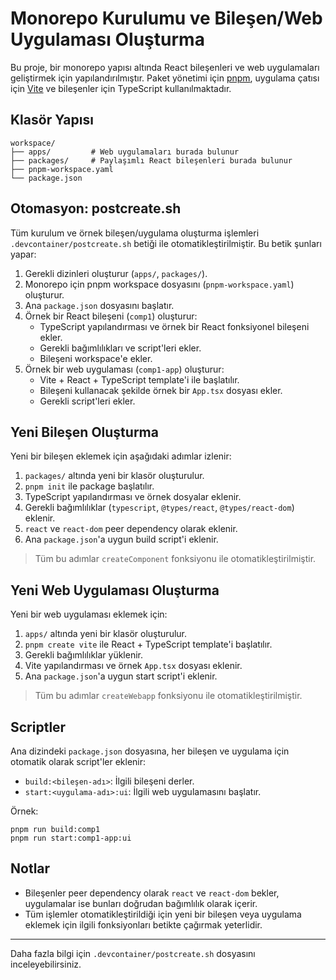 # Monorepo Kurulumu ve Bileşen/Web Uygulaması Oluşturma

Bu proje, bir monorepo yapısı altında React bileşenleri ve web uygulamaları geliştirmek için yapılandırılmıştır. Paket yönetimi için [pnpm](https://pnpm.io/), uygulama çatısı için [Vite](https://vitejs.dev/) ve bileşenler için TypeScript kullanılmaktadır.

## Klasör Yapısı

```
workspace/
├── apps/         # Web uygulamaları burada bulunur
├── packages/     # Paylaşımlı React bileşenleri burada bulunur
├── pnpm-workspace.yaml
└── package.json
```

## Otomasyon: postcreate.sh

Tüm kurulum ve örnek bileşen/uygulama oluşturma işlemleri `.devcontainer/postcreate.sh` betiği ile otomatikleştirilmiştir. Bu betik şunları yapar:

1. Gerekli dizinleri oluşturur (`apps/`, `packages/`).
2. Monorepo için pnpm workspace dosyasını (`pnpm-workspace.yaml`) oluşturur.
3. Ana `package.json` dosyasını başlatır.
4. Örnek bir React bileşeni (`comp1`) oluşturur:
    - TypeScript yapılandırması ve örnek bir React fonksiyonel bileşeni ekler.
    - Gerekli bağımlılıkları ve script'leri ekler.
    - Bileşeni workspace'e ekler.
5. Örnek bir web uygulaması (`comp1-app`) oluşturur:
    - Vite + React + TypeScript template'i ile başlatılır.
    - Bileşeni kullanacak şekilde örnek bir `App.tsx` dosyası ekler.
    - Gerekli script'leri ekler.

## Yeni Bileşen Oluşturma

Yeni bir bileşen eklemek için aşağıdaki adımlar izlenir:

1. `packages/` altında yeni bir klasör oluşturulur.
2. `pnpm init` ile package başlatılır.
3. TypeScript yapılandırması ve örnek dosyalar eklenir.
4. Gerekli bağımlılıklar (`typescript`, `@types/react`, `@types/react-dom`) eklenir.
5. `react` ve `react-dom` peer dependency olarak eklenir.
6. Ana `package.json`'a uygun build script'i eklenir.

> Tüm bu adımlar `createComponent` fonksiyonu ile otomatikleştirilmiştir.

## Yeni Web Uygulaması Oluşturma

Yeni bir web uygulaması eklemek için:

1. `apps/` altında yeni bir klasör oluşturulur.
2. `pnpm create vite` ile React + TypeScript template'i başlatılır.
3. Gerekli bağımlılıklar yüklenir.
4. Vite yapılandırması ve örnek `App.tsx` dosyası eklenir.
5. Ana `package.json`'a uygun start script'i eklenir.

> Tüm bu adımlar `createWebapp` fonksiyonu ile otomatikleştirilmiştir.

## Scriptler

Ana dizindeki `package.json` dosyasına, her bileşen ve uygulama için otomatik olarak script'ler eklenir:

- `build:<bileşen-adı>`: İlgili bileşeni derler.
- `start:<uygulama-adı>:ui`: İlgili web uygulamasını başlatır.

Örnek:

```
pnpm run build:comp1
pnpm run start:comp1-app:ui
```

## Notlar
- Bileşenler peer dependency olarak `react` ve `react-dom` bekler, uygulamalar ise bunları doğrudan bağımlılık olarak içerir.
- Tüm işlemler otomatikleştirildiği için yeni bir bileşen veya uygulama eklemek için ilgili fonksiyonları betikte çağırmak yeterlidir.

---

Daha fazla bilgi için `.devcontainer/postcreate.sh` dosyasını inceleyebilirsiniz.
